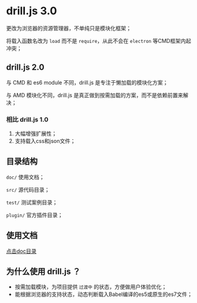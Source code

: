 # drill.js 3.0

更改为浏览器的资源管理器，不单纯只是模块化框架；

将载入函数名改为 `load` 而不是 `require`，从此不会在 `electron` 等CMD框架内起冲突；

## drill.js 2.0

与 CMD 和 es6 module 不同，drill.js 是专注于懒加载的模块化方案；

与 AMD 模块化不同，drill.js 是真正做到按需加载的方案，而不是依赖前置来解决；

### 相比 drill.js 1.0

1. 大幅增强扩展性；
2. 支持载入css和json文件；

## 目录结构

`doc/` 使用文档；

`src/` 源代码目录；

`test/` 测试案例目录；

`plugin/` 官方插件目录；

## 使用文档

[点击doc目录](doc/README.md)

## 为什么使用 drill.js ？

* 按需加载模块，为项目提供 `过渡中` 的状态，方便做用户体验优化；
* 能根据浏览器的支持状态，动态判断载入Babel编译的es5或原生的es7文件；
